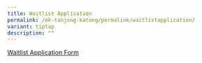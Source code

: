 ```yaml
---
title: Waitlist Application
permalink: /mk-tanjong-katong/permalink/waitlistapplication/
variant: tiptap
description: ""
---
```

<p><a href="https://form.gov.sg/67a40f0b0bad842cc47cb8ba" rel="noopener noreferrer nofollow" target="_blank">Waitlist Application Form</a>
</p>